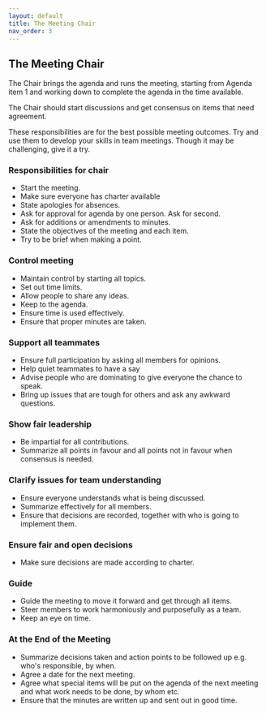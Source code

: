```yaml
---
layout: default
title: The Meeting Chair
nav_order: 3
---
```


## The Meeting Chair

The Chair brings the agenda and runs the meeting, starting from Agenda item 1 and working down to complete the agenda in the time available. 


The Chair should start discussions and get consensus on items that need agreement.

These responsibilities are for the best possible meeting outcomes. Try and use them to develop your skills in team meetings. Though it may be challenging, give it a try.

### Responsibilities for chair
- Start the meeting.  
- Make sure everyone has charter available
- State apologies for absences. 
- Ask for approval for agenda by one person. Ask for second. 
- Ask for additions or amendments to minutes. 
- State the objectives of the meeting and each item.
- Try to be brief when making a point.
### Control meeting
- Maintain control by starting all topics. 
- Set out time limits. 
- Allow people to share any ideas. 
- Keep to the agenda.
- Ensure time is used effectively.
- Ensure that proper minutes are taken.
### Support all teammates
- Ensure full participation by asking all members for opinions. 
- Help quiet teammates to have a say
- Advise people who are dominating to give everyone the chance to speak. 
- Bring up issues that are tough for others and ask any awkward questions. 
### Show fair leadership
- Be impartial for all contributions. 
- Summarize all points in favour and all points not in favour when consensus is needed.
### Clarify issues for team understanding
- Ensure everyone understands what is being discussed.
- Summarize effectively for all members. 
- Ensure that decisions are recorded, together with who is going to implement them.  
### Ensure fair and open decisions
- Make sure decisions are made according to charter.
### Guide
- Guide the meeting to move it forward and get through all items. 
- Steer members to work harmoniously and purposefully as a team.
- Keep an eye on time.
### At the End of the Meeting
- Summarize decisions taken and action points to be followed up e.g. who's responsible, by when.
- Agree a date for the next meeting.
- Agree what special items will be put on the agenda of the next meeting and what work needs to be done, by whom etc.
- Ensure that the minutes are written up and sent out in good time.

